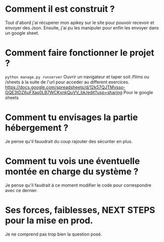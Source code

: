 # Comment il est construit ?

Tout d'abord j'ai récuperer mon apikey sur le site pour pouvoir recevoir et envoyer des Json.
Ensuite, j'ai pu les manipuler pour enfin les envoyer dans un google sheet.

# Comment faire fonctionner le projet ?

`python manage.py runserver`
Ouvrir un navigateur et taper soit /films ou /sheets à la suite de l'url pour acceder au different exercices.
https://docs.google.com/spreadsheets/d/12k57QJTMysso-GQE3tDZ6uFXas0LB7WCKxnkQuVV_bk/edit?usp=sharing
Pour le google sheets

# Comment tu envisages la partie hébergement ?

Je pense qu'il fauudrait du coup rajouter des sécuriter en plus.

# Comment tu vois une éventuelle montée en charge du système ?

Je pense qu'il faudrait à ce moment modifier le code pour correspondre avec ce dernier.

# Ses forces, faiblesses, NEXT STEPS pour la mise en prod.

Je ne comprend pas trop bien la question posé.
